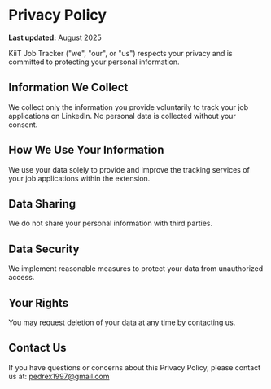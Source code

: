 # Privacy Policy

**Last updated:** August 2025

KiiT Job Tracker ("we", "our", or "us") respects your privacy and is committed to protecting your personal information.

## Information We Collect

We collect only the information you provide voluntarily to track your job applications on LinkedIn. No personal data is collected without your consent.

## How We Use Your Information

We use your data solely to provide and improve the tracking services of your job applications within the extension.

## Data Sharing

We do not share your personal information with third parties.

## Data Security

We implement reasonable measures to protect your data from unauthorized access.

## Your Rights

You may request deletion of your data at any time by contacting us.

## Contact Us

If you have questions or concerns about this Privacy Policy, please contact us at: pedrex1997@gmail.com

